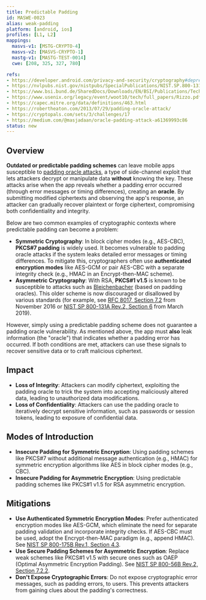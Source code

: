 ```yaml
---
title: Predictable Padding
id: MASWE-0023
alias: weak-padding
platform: [android, ios]
profiles: [L1, L2]
mappings:
  masvs-v1: [MSTG-CRYPTO-4]
  masvs-v2: [MASVS-CRYPTO-1]
  mastg-v1: [MASTG-TEST-0014]
  cwe: [208, 325, 327, 780]

refs:
- https://developer.android.com/privacy-and-security/cryptography#deprecated-functionality
- https://nvlpubs.nist.gov/nistpubs/SpecialPublications/NIST.SP.800-131Ar2.pdf
- https://www.bsi.bund.de/SharedDocs/Downloads/EN/BSI/Publications/TechGuidelines/TG02102/BSI-TR-02102-1.pdf?__blob=publicationFile
- https://www.usenix.org/legacy/event/woot10/tech/full_papers/Rizzo.pdf
- https://capec.mitre.org/data/definitions/463.html
- https://robertheaton.com/2013/07/29/padding-oracle-attack/
- https://cryptopals.com/sets/3/challenges/17
- https://medium.com/@masjadaan/oracle-padding-attack-a61369993c86
status: new
---
```


## Overview

**Outdated or predictable padding schemes** can leave mobile apps susceptible to [padding oracle attacks](https://www.usenix.org/legacy/event/woot10/tech/full_papers/Rizzo.pdf), a type of side-channel exploit that lets attackers decrypt or manipulate data **without** knowing the key. These attacks arise when the app reveals whether a padding error occurred (through error messages or timing differences), creating an **oracle**. By submitting modified ciphertexts and observing the app's response, an attacker can gradually recover plaintext or forge ciphertext, compromising both confidentiality and integrity.

Below are two common examples of cryptographic contexts where predictable padding can become a problem:

- **Symmetric Cryptography**: In block cipher modes (e.g., AES-CBC), **PKCS#7 padding** is widely used. It becomes vulnerable to padding oracle attacks if the system leaks detailed error messages or timing differences. To mitigate this, cryptographers often use **authenticated encryption modes** like AES-GCM or pair AES-CBC with a separate integrity check (e.g., HMAC in an Encrypt-then-MAC scheme).
- **Asymmetric Cryptography**: With RSA, **PKCS#1 v1.5** is known to be susceptible to attacks such as [Bleichenbacher](https://link.springer.com/content/pdf/10.1007/BFb0055716.pdf) (based on padding oracles). This older scheme is now discouraged or disallowed by various standards (for example, see [RFC 8017, Section 7.2](https://datatracker.ietf.org/doc/html/rfc8017#section-7.2) from November 2016 or [NIST SP 800-131A Rev.2, Section 6](https://nvlpubs.nist.gov/nistpubs/SpecialPublications/NIST.SP.800-131Ar2.pdf) from March 2019).

However, simply using a predictable padding scheme does not guarantee a padding oracle vulnerability. As mentioned above, the app must **also** leak information (the "oracle") that indicates whether a padding error has occurred. If both conditions are met, attackers can use these signals to recover sensitive data or to craft malicious ciphertext.

## Impact

- **Loss of Integrity**: Attackers can modify ciphertext, exploiting the padding oracle to trick the system into accepting maliciously altered data, leading to unauthorized data modifications.
- **Loss of Confidentiality**: Attackers can use the padding oracle to iteratively decrypt sensitive information, such as passwords or session tokens, leading to exposure of confidential data.

## Modes of Introduction

- **Insecure Padding for Symmetric Encryption**: Using padding schemes like PKCS#7 without additional message authentication (e.g., HMAC) for symmetric encryption algorithms like AES in block cipher modes (e.g., CBC).
- **Insecure Padding for Asymmetric Encryption**: Using predictable padding schemes like PKCS#1 v1.5 for RSA asymmetric encryption.

## Mitigations

- **Use Authenticated Symmetric Encryption Modes**: Prefer authenticated encryption modes like AES-GCM, which eliminate the need for separate padding validation and incorporate integrity checks. If AES-CBC must be used, adopt the Encrypt-then-MAC paradigm (e.g., append HMAC). See [NIST SP 800-175B Rev.1, Section 4.3](https://nvlpubs.nist.gov/nistpubs/SpecialPublications/NIST.SP.800-175Br1.pdf).
- **Use Secure Padding Schemes for Asymmetric Encryption**: Replace weak schemes like PKCS#1 v1.5 with secure ones such as OAEP (Optimal Asymmetric Encryption Padding). See [NIST SP 800-56B Rev.2, Section 7.2.2](https://nvlpubs.nist.gov/nistpubs/SpecialPublications/NIST.SP.800-56Br2.pdf).
- **Don't Expose Cryptographic Errors**: Do not expose cryptographic error messages, such as padding errors, to users. This prevents attackers from gaining clues about the padding's correctness.
